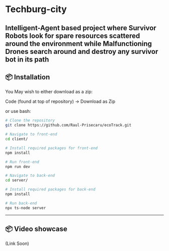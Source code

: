 # Techburg-city

Intelligent-Agent based project where Survivor Robots look for spare resources scattered around the environment while Malfunctioning Drones search around and destroy any survivor bot in its path
---

## 📦 Installation
You May wish to either download as a zip:

Code (found at top of repository) -> Download as Zip

or use bash:
```bash
# Clone the repository
git clone https://github.com/Raul-Prisecaru/ecoTrack.git

# Navigate to front-end
cd client/

# Install required packages for front-end
npm install

# Run front-end
npm run dev

# Navigate to back-end
cd server/

# Install required packages for back-end
npm install

# Run back-end
npx ts-node server
```
---
## 📦 Video showcase
(Link Soon)
